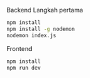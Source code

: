 Backend
Langkah pertama
```bash
npm install
npm install -g nodemon
nodemon index.js
```
Frontend
```bash
npm install
npm run dev
```
